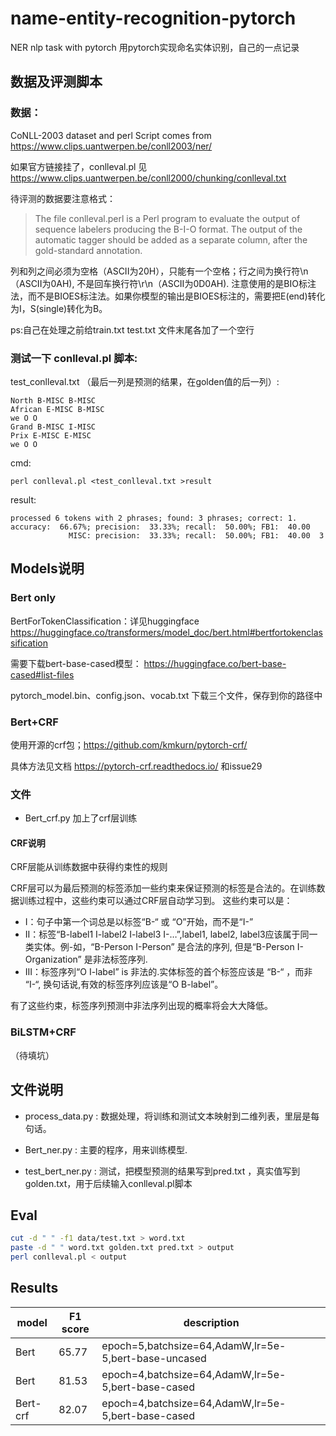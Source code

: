# name-entity-recognition-pytorch

NER nlp task with pytorch 用pytorch实现命名实体识别，自己的一点记录

## 数据及评测脚本

### 数据：

CoNLL-2003 dataset and perl Script comes from https://www.clips.uantwerpen.be/conll2003/ner/

如果官方链接挂了，conlleval.pl 见 https://www.clips.uantwerpen.be/conll2000/chunking/conlleval.txt

待评测的数据要注意格式：

> The file conlleval.perl is a Perl program to evaluate the output of sequence labelers producing the B-I-O format. The output of the automatic tagger should be added as a separate column, after the gold-standard annotation.

列和列之间必须为空格（ASCII为20H），只能有一个空格；行之间为换行符\n（ASCII为0AH), 不是回车换行符\r\n（ASCII为0D0AH). 注意使用的是BIO标注法，而不是BIOES标注法。如果你模型的输出是BIOES标注的，需要把E(end)转化为I，S(single)转化为B。

ps:自己在处理之前给train.txt test.txt 文件末尾各加了一个空行

### 测试一下 conlleval.pl 脚本:

test_conlleval.txt （最后一列是预测的结果，在golden值的后一列）:

```
North B-MISC B-MISC
African E-MISC B-MISC
we O O
Grand B-MISC I-MISC
Prix E-MISC E-MISC
we O O
```

cmd:

```
perl conlleval.pl <test_conlleval.txt >result
```

result:

```
processed 6 tokens with 2 phrases; found: 3 phrases; correct: 1.
accuracy:  66.67%; precision:  33.33%; recall:  50.00%; FB1:  40.00
             MISC: precision:  33.33%; recall:  50.00%; FB1:  40.00  3
```


## Models说明

### Bert only

BertForTokenClassification：详见huggingface https://huggingface.co/transformers/model_doc/bert.html#bertfortokenclassification

需要下载bert-base-cased模型：
https://huggingface.co/bert-base-cased#list-files 

pytorch_model.bin、config.json、vocab.txt 下载三个文件，保存到你的路径中

### Bert+CRF

使用开源的crf包；https://github.com/kmkurn/pytorch-crf/

具体方法见文档 https://pytorch-crf.readthedocs.io/ 和issue29

### 文件
- Bert_crf.py 加上了crf层训练

#### CRF说明

CRF层能从训练数据中获得约束性的规则

CRF层可以为最后预测的标签添加一些约束来保证预测的标签是合法的。在训练数据训练过程中，这些约束可以通过CRF层自动学习到。
		这些约束可以是：

- I：句子中第一个词总是以标签“B-“ 或 “O”开始，而不是“I-”
- II：标签“B-label1 I-label2 I-label3 I-…”,label1, label2, label3应该属于同一类实体。例-如，“B-Person I-Person” 是合法的序列, 但是“B-Person I-Organization” 是非法标签序列.
- III：标签序列“O I-label” is 非法的.实体标签的首个标签应该是 “B-“ ，而非 “I-“, 换句话说,有效的标签序列应该是“O B-label”。

有了这些约束，标签序列预测中非法序列出现的概率将会大大降低。

### BiLSTM+CRF
（待填坑）

## 文件说明
- process_data.py : 数据处理，将训练和测试文本映射到二维列表，里层是每句话。  

- Bert_ner.py : 主要的程序，用来训练模型. 

- test_bert_ner.py : 测试，把模型预测的结果写到pred.txt ，真实值写到golden.txt，用于后续输入conlleval.pl脚本

## Eval
```bash
cut -d " " -f1 data/test.txt > word.txt
paste -d " " word.txt golden.txt pred.txt > output
perl conlleval.pl < output
```

## Results

| model | F1 score | description                          |
| ----- | -------- | ------------------------------------ |
| Bert  | 65.77    | epoch=5,batchsize=64,AdamW,lr=5e-5,bert-base-uncased|
| Bert  | 81.53    | epoch=4,batchsize=64,AdamW,lr=5e-5,bert-base-cased|
| Bert-crf  |  82.07   | epoch=4,batchsize=64,AdamW,lr=5e-5,bert-base-cased|

